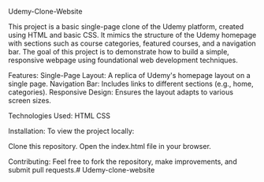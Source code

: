 Udemy-Clone-Website

This project is a basic single-page clone of the Udemy platform, created using HTML and basic CSS. It mimics the structure of the Udemy homepage with sections such as course categories, featured courses, and a navigation bar. The goal of this project is to demonstrate how to build a simple, responsive webpage using foundational web development techniques.

Features:
Single-Page Layout: A replica of Udemy's homepage layout on a single page.
Navigation Bar: Includes links to different sections (e.g., home, categories).
Responsive Design: Ensures the layout adapts to various screen sizes.

Technologies Used:
HTML
CSS

Installation:
To view the project locally:

Clone this repository.
Open the index.html file in your browser.

Contributing:
Feel free to fork the repository, make improvements, and submit pull requests.# Udemy-clone-website
